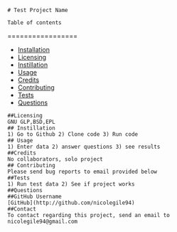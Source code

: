 
    # Test Project Name

    Table of contents
=================

<!--ts-->
   * [Installation](#installation)
   * [Licensing](#licensing)
   * [Instillation](#instillation)
   * [Usage](#usage)
   * [Credits](#credits)
   * [Contributing](#contributing)
   * [Tests](#tests)
   * [Questions](#questions)
<!--te-->

    ##Licensing
    GNU GLP,BSD,EPL
    ## Instillation
    1) Go to Github 2) Clone code 3) Run code
    ## Usage
    1) Enter data 2) answer questions 3) see results
    ##Credits
    No collaborators, solo project
    ## Contributing
    Please send bug reports to email provided below
    ##Tests
    1) Run test data 2) See if project works
    ##Questions
    ##GitHub Username
    [GitHub](http://github.com/nicolegile94)
    ##Contact
    To contact regarding this project, send an email to nicolegile94@gmail.com
    